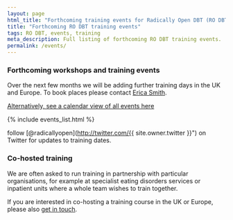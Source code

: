 ```yaml
---
layout: page
html_title: "Forthcoming training events for Radically Open DBT (RO DBT)"
title: "Forthcoming RO DBT training events"
tags: RO DBT, events, training
meta_description: Full listing of forthcoming RO DBT training events.
permalink: /events/
---
```


### Forthcoming workshops and training events


Over the next few months we will be adding further training days in the UK and Europe. To book places please contact [Erica Smith](mailto:{{site.bookings.email}}).


[Alternatively, see a calendar view of all events here](/events/calendar.html)


{% include events_list.html %}


<span class="icon-twitter"></span> follow [@radicallyopen](http://twitter.com/{{ site.owner.twitter }}") on Twitter for updates to training dates.




### Co-hosted training

We are often asked to run training in partnership with particular organisations, for example at specialist eating disorders services or inpatient units where a whole team wishes to train together.

If you are interested in co-hosting a training course in the UK or Europe, please also [get in touch](/contact/).





